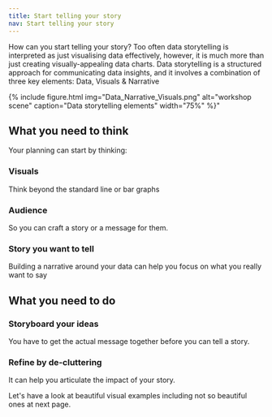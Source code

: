```yaml
---
title: Start telling your story
nav: Start telling your story
---
```


How can you start telling your story? Too often data storytelling is interpreted as just visualising data effectively, however, it is much more than just creating visually-appealing data charts. Data storytelling is a structured approach for communicating data insights, and it involves a combination of three key elements: Data, Visuals & Narrative

{% include figure.html img="Data_Narrative_Visuals.png" alt="workshop scene" caption="Data storytelling elements" width="75%" %}"

## What you need to think

Your planning can start by thinking:

### Visuals
Think beyond the standard line or bar graphs
### Audience
So you can craft a story or a message for them.
### Story you want to tell
Building a narrative around your data can help you focus on what you really want to say

## What you need to do
### Storyboard your ideas
You have to get the actual message together before you can tell a story.  

### Refine by de-cluttering
It can help you articulate the impact of your story.


Let's have a look at beautiful visual examples including not so beautiful ones at next page.
